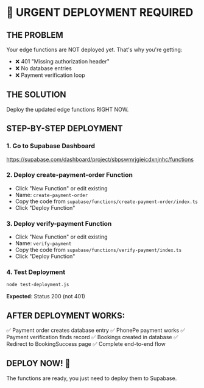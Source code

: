 # 🚨 URGENT DEPLOYMENT REQUIRED

## THE PROBLEM
Your edge functions are NOT deployed yet. That's why you're getting:
- ❌ 401 "Missing authorization header" 
- ❌ No database entries
- ❌ Payment verification loop

## THE SOLUTION
Deploy the updated edge functions RIGHT NOW.

## STEP-BY-STEP DEPLOYMENT

### 1. Go to Supabase Dashboard
https://supabase.com/dashboard/project/sbpswmrjgieicdxnjnhc/functions

### 2. Deploy create-payment-order Function
- Click "New Function" or edit existing
- Name: `create-payment-order`
- Copy the code from `supabase/functions/create-payment-order/index.ts`
- Click "Deploy Function"

### 3. Deploy verify-payment Function  
- Click "New Function" or edit existing
- Name: `verify-payment`
- Copy the code from `supabase/functions/verify-payment/index.ts`
- Click "Deploy Function"

### 4. Test Deployment
```bash
node test-deployment.js
```

**Expected**: Status 200 (not 401)

## AFTER DEPLOYMENT WORKS:
✅ Payment order creates database entry
✅ PhonePe payment works
✅ Payment verification finds record
✅ Bookings created in database
✅ Redirect to BookingSuccess page
✅ Complete end-to-end flow

## DEPLOY NOW! 🚀

The functions are ready, you just need to deploy them to Supabase. 